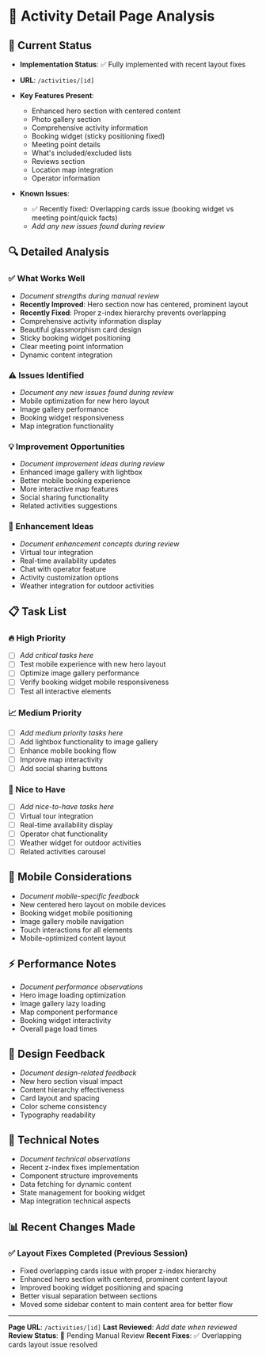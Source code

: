 # 🎯 Activity Detail Page Analysis

## 🎯 Current Status
- **Implementation Status**: ✅ Fully implemented with recent layout fixes
- **URL**: `/activities/[id]`
- **Key Features Present**: 
  - Enhanced hero section with centered content
  - Photo gallery section
  - Comprehensive activity information
  - Booking widget (sticky positioning fixed)
  - Meeting point details
  - What's included/excluded lists
  - Reviews section
  - Location map integration
  - Operator information

- **Known Issues**: 
  - ✅ Recently fixed: Overlapping cards issue (booking widget vs meeting point/quick facts)
  - _Add any new issues found during review_

## 🔍 Detailed Analysis

### ✅ What Works Well
- _Document strengths during manual review_
- **Recently Improved**: Hero section now has centered, prominent layout
- **Recently Fixed**: Proper z-index hierarchy prevents overlapping
- Comprehensive activity information display
- Beautiful glassmorphism card design
- Sticky booking widget positioning
- Clear meeting point information
- Dynamic content integration

### ⚠️ Issues Identified
- _Document any new issues found during review_
- Mobile optimization for new hero layout
- Image gallery performance
- Booking widget responsiveness
- Map integration functionality

### 💡 Improvement Opportunities
- _Document improvement ideas during review_
- Enhanced image gallery with lightbox
- Better mobile booking experience
- More interactive map features
- Social sharing functionality
- Related activities suggestions

### 🚀 Enhancement Ideas
- _Document enhancement concepts during review_
- Virtual tour integration
- Real-time availability updates
- Chat with operator feature
- Activity customization options
- Weather integration for outdoor activities

## 📋 Task List

### 🔥 High Priority
- [ ] _Add critical tasks here_
- [ ] Test mobile experience with new hero layout
- [ ] Optimize image gallery performance
- [ ] Verify booking widget mobile responsiveness
- [ ] Test all interactive elements

### 📈 Medium Priority
- [ ] _Add medium priority tasks here_
- [ ] Add lightbox functionality to image gallery
- [ ] Enhance mobile booking flow
- [ ] Improve map interactivity
- [ ] Add social sharing buttons

### 💫 Nice to Have
- [ ] _Add nice-to-have tasks here_
- [ ] Virtual tour integration
- [ ] Real-time availability display
- [ ] Operator chat functionality
- [ ] Weather widget for outdoor activities
- [ ] Related activities carousel

## 📱 Mobile Considerations
- _Document mobile-specific feedback_
- New centered hero layout on mobile devices
- Booking widget mobile positioning
- Image gallery mobile navigation
- Touch interactions for all elements
- Mobile-optimized content layout

## ⚡ Performance Notes
- _Document performance observations_
- Hero image loading optimization
- Image gallery lazy loading
- Map component performance
- Booking widget interactivity
- Overall page load times

## 🎨 Design Feedback
- _Document design-related feedback_
- New hero section visual impact
- Content hierarchy effectiveness
- Card layout and spacing
- Color scheme consistency
- Typography readability

## 🔧 Technical Notes
- _Document technical observations_
- Recent z-index fixes implementation
- Component structure improvements
- Data fetching for dynamic content
- State management for booking widget
- Map integration technical aspects

## 📊 Recent Changes Made
### ✅ **Layout Fixes Completed (Previous Session)**
- Fixed overlapping cards issue with proper z-index hierarchy
- Enhanced hero section with centered, prominent content layout
- Improved booking widget positioning and spacing
- Better visual separation between sections
- Moved some sidebar content to main content area for better flow

---
**Page URL**: `/activities/[id]`
**Last Reviewed**: _Add date when reviewed_
**Review Status**: 🔄 Pending Manual Review
**Recent Fixes**: ✅ Overlapping cards layout issue resolved 